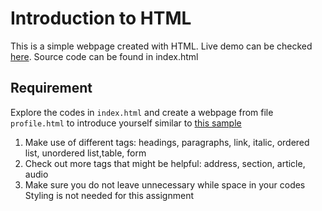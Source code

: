 # Introduction to HTML

This is a simple webpage created with HTML. Live demo can be
checked [here](https://integrify-finland.github.io/bof-html_introduction/). Source code can be found in index.html

## Requirement

Explore the codes in `index.html` and create a webpage from file `profile.html` to introduce yourself similar to
[this sample](https://integrify-finland.github.io/bof-introduction-sample/)

1. Make use of different tags: headings, paragraphs, link, italic, ordered list, unordered list,table, form
2. Check out more tags that might be helpful: address, section, article, audio
3. Make sure you do not leave unnecessary while space in your codes
Styling is not needed for this assignment

